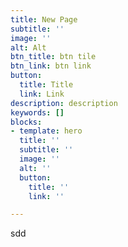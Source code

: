 ```yaml
---
title: New Page
subtitle: ''
image: ''
alt: Alt
btn_title: btn tile
btn_link: btn link
button:
  title: Title
  link: Link
description: description
keywords: []
blocks:
- template: hero
  title: ''
  subtitle: ''
  image: ''
  alt: ''
  button:
    title: ''
    link: ''

---
```

sdd